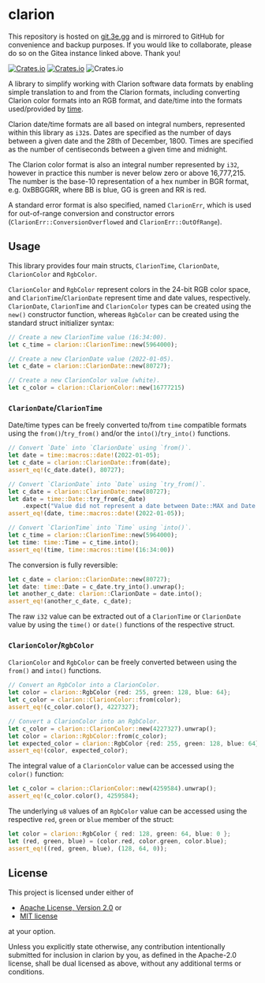# clarion

This repository is hosted on [git.3e.gg](https://git.3e.gg/acampbell/clarion)
and is mirrored to GitHub for convenience and backup purposes. If you would
like to collaborate, please do so on the Gitea instance linked above. Thank you!

[![Crates.io](https://img.shields.io/crates/v/clarion?logo=rust&style=flat-square)](https://crates.io/crates/clarion)
[![Crates.io](https://img.shields.io/static/v1?label=github%20mirror&message=abc/clarion&color=blue&style=flat-square&logo=github)](https://github.com/abc/clarion)
![Crates.io](https://img.shields.io/crates/l/clarion?style=flat-square)

A library to simplify working with Clarion software data formats by 
enabling simple translation to and from the Clarion formats, including
converting Clarion color formats into an RGB format, and date/time into
the formats used/provided by [time](https://crates.io/crates/time).

Clarion date/time formats are all based on integral numbers, represented 
within this library as `i32`s. Dates are specified as the number of days 
between a given date and the 28th of December, 1800. Times are specified 
as the number of centiseconds between a given time and midnight.

The Clarion color format is also an integral number represented by `i32`,
however in practice this number is never below zero or above 16,777,215.
The number is the base-10 representation of a hex number in BGR format,
e.g. 0xBBGGRR, where BB is blue, GG is green and RR is red.

A standard error format is also specified, named `ClarionErr`, which is
used for out-of-range conversion and constructor errors
(`ClarionErr::ConversionOverflowed` and `ClarionErr::OutOfRange`).

## Usage

This library provides four main structs, `ClarionTime`, `ClarionDate`,
`ClarionColor` and `RgbColor`.

`ClarionColor` and `RgbColor` represent colors in the 24-bit RGB color
space, and `ClarionTime`/`ClarionDate` represent time and date values,
respectively. `ClarionDate`,  `ClarionTime` and `ClarionColor` types can
be created using the `new()` constructor function, whereas `RgbColor` can
be created using the standard struct initializer syntax:

```rust
// Create a new ClarionTime value (16:34:00).
let c_time = clarion::ClarionTime::new(5964000);

// Create a new ClarionDate value (2022-01-05).
let c_date = clarion::ClarionDate::new(80727);

// Create a new ClarionColor value (white).
let c_color = clarion::ClarionColor::new(16777215)
```

### `ClarionDate`/`ClarionTime`

Date/time types can be freely converted to/from `time` compatible formats
using the `from()`/`try_from()` and/or the `into()`/`try_into()` functions.

```rust
// Convert `Date` into `ClarionDate` using `from()`.
let date = time::macros::date!(2022-01-05);
let c_date = clarion::ClarionDate::from(date);
assert_eq!(c_date.date(), 80727);

// Convert `ClarionDate` into `Date` using `try_from()`.
let c_date = clarion::ClarionDate::new(80727);
let date = time::Date::try_from(c_date)
    .expect("Value did not represent a date between Date::MAX and Date::MIN.");
assert_eq!(date, time::macros::date!(2022-01-05));

// Convert `ClarionTime` into `Time` using `into()`.
let c_time = clarion::ClarionTime::new(5964000);
let time: time::Time = c_time.into();
assert_eq!(time, time::macros::time!(16:34:00))
```
The conversion is fully reversible:

```rust
let c_date = clarion::ClarionDate::new(80727);
let date: time::Date = c_date.try_into().unwrap();
let another_c_date: clarion::ClarionDate = date.into();
assert_eq!(another_c_date, c_date);
```

The raw `i32` value can be extracted out of a `ClarionTime` or 
`ClarionDate` value by using the `time()` or `date()` functions
of the respective struct.

### `ClarionColor`/`RgbColor`

`ClarionColor` and `RgbColor` can be freely converted between using
the `from()` and `into()` functions.

```rust
// Convert an RgbColor into a ClarionColor.
let color = clarion::RgbColor {red: 255, green: 128, blue: 64};
let c_color = clarion::ClarionColor::from(color);
assert_eq!(c_color.color(), 4227327);
```

```rust
// Convert a ClarionColor into an RgbColor.
let c_color = clarion::ClarionColor::new(4227327).unwrap();
let color = clarion::RgbColor::from(c_color);
let expected_color = clarion::RgbColor {red: 255, green: 128, blue: 64};
assert_eq!(color, expected_color);
```

The integral value of a `ClarionColor` value can be accessed using the
`color()` function:

```rust
let c_color = clarion::ClarionColor::new(4259584).unwrap();
assert_eq!(c_color.color(), 4259584);
```

The underlying `u8` values of an `RgbColor` value can be accessed using
the respective `red`, `green` or `blue` member of the struct:

```rust
let color = clarion::RgbColor { red: 128, green: 64, blue: 0 };
let (red, green, blue) = (color.red, color.green, color.blue);
assert_eq!((red, green, blue), (128, 64, 0));
```

## License

This project is licensed under either of

- <a href="LICENSE-APACHE">Apache License, Version 2.0</a> or
- <a href="LICENSE-MIT">MIT license</a>

at your option.

Unless you explicitly state otherwise, any contribution intentionally submitted
for inclusion in clarion by you, as defined in the Apache-2.0 license, shall be 
dual licensed as above, without any additional terms or conditions.